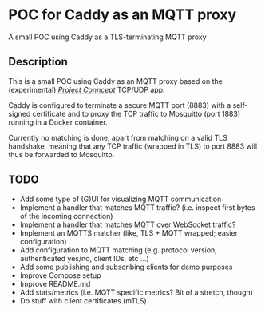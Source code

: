 # POC for Caddy as an MQTT proxy

A small POC using Caddy as a TLS-terminating MQTT proxy

## Description

This is a small POC using Caddy as an MQTT proxy based on the (experimental) *[Project Conncept](https://github.com/mholt/caddy-l4)* TCP/UDP app.

Caddy is configured to terminate a secure MQTT port (8883) with a self-signed certificate and to proxy the TCP traffic to Mosquitto (port 1883) running in a Docker container.

Currently no matching is done, apart from matching on a valid TLS handshake, meaning that any TCP traffic (wrapped in TLS) to port 8883 will thus be forwarded to Mosquitto.

## TODO

* Add some type of (G)UI for visualizing MQTT communication
* Implement a handler that matches MQTT traffic? (i.e. inspect first bytes of the incoming connection)
* Implement a handler that matches MQTT over WebSocket traffic?
* Implement an MQTTS matcher (like, TLS + MQTT wrapped; easier configuration)
* Add configuration to MQTT matching (e.g. protocol version, authenticated yes/no, client IDs, etc ...)
* Add some publishing and subscribing clients for demo purposes
* Improve Compose setup
* Improve README.md
* Add stats/metrics (i.e. MQTT specific metrics? Bit of a stretch, though)
* Do stuff with client certificates (mTLS)